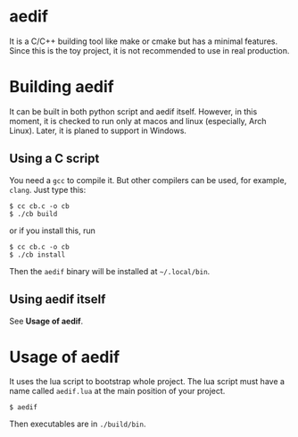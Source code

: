 # aedif

It is a C/C++ building tool like make or cmake but has a minimal features.
Since this is the toy project, it is not recommended to use in real production.

# Building aedif

It can be built in both python script and aedif itself. However, in this moment, it is checked to run only at macos and linux (especially, Arch Linux).
Later, it is planed to support in Windows.

## Using a C script

You need a `gcc` to compile it. But other compilers can be used, for example, `clang`.
Just type this:

```console
$ cc cb.c -o cb
$ ./cb build
```

or if you install this, run

```console
$ cc cb.c -o cb
$ ./cb install
```

Then the `aedif` binary will be installed at `~/.local/bin`.

## Using aedif itself

See **Usage of aedif**.

# Usage of aedif

It uses the lua script to bootstrap whole project. The lua script must have a name called `aedif.lua`
at the main position of your project.

```console
$ aedif
```

Then executables are in `./build/bin`.
